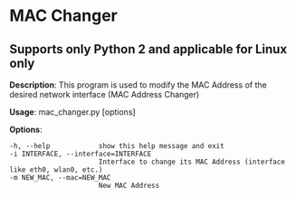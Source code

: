 # MAC Changer
## Supports only Python 2 and applicable for Linux only

**Description**: This program is used to modify the MAC Address of the desired network interface (MAC Address Changer)

**Usage**: mac_changer.py [options]

**Options**:

    -h, --help            show this help message and exit
    -i INTERFACE, --interface=INTERFACE
                          Interface to change its MAC Address (interface like eth0, wlan0, etc.)
    -m NEW_MAC, --mac=NEW_MAC
                          New MAC Address
